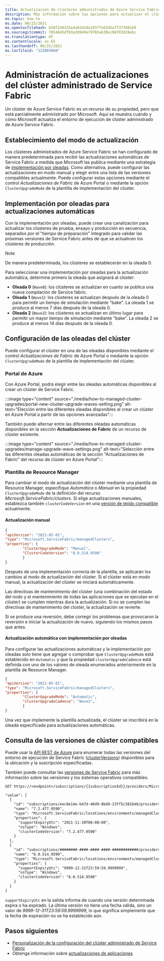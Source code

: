 ```yaml
---
title: Actualización de clústeres administrados de Azure Service Fabric
description: Más información sobre las opciones para actualizar el clúster administrado de Azure Service Fabric
ms.topic: how-to
ms.date: 08/23/2021
ms.openlocfilehash: b30f240325eda83428a19377e63d5a7f37f88169
ms.sourcegitcommit: 7854045df93e28949e79765a638ec86f83d28ebc
ms.translationtype: HT
ms.contentlocale: es-ES
ms.lasthandoff: 08/25/2021
ms.locfileid: "122865060"
---
```

# <a name="manage-service-fabric-managed-cluster-upgrades"></a>Administración de actualizaciones del clúster administrado de Service Fabric

Un clúster de Azure Service Fabric es un recurso de su propiedad, pero que está parcialmente administrado por Microsoft. Aquí se muestra cuándo y cómo Microsoft actualiza el entorno de ejecución de clúster administrado de Azure Service Fabric.

## <a name="set-upgrade-mode"></a>Establecimiento del modo de actualización

Los clústeres administrados de Azure Service Fabric se han configurado de manera predeterminada para recibir las actualizaciones automáticas de Service Fabric a medida que Microsoft las publica mediante una estrategia de [implementación por oleadas](#wave-deployment-for-automatic-upgrades). Como alternativa, puede configurar las actualizaciones en modo manual y elegir entre una lista de las versiones compatibles actualmente. Puede configurar estas opciones mediante el control *Actualizaciones de Fabric* de Azure Portal o mediante la opción `ClusterUpgradeMode` de la plantilla de implementación del clúster.

## <a name="wave-deployment-for-automatic-upgrades"></a>Implementación por oleadas para actualizaciones automáticas

Con la implementación por oleadas, puede crear una canalización para actualizar los clústeres de prueba, ensayo y producción en secuencia, separados por el "tiempo de preparación" integrado para validar las próximas versiones de Service Fabric antes de que se actualicen los clústeres de producción.

>[!NOTE]
>De manera predeterminada, los clústeres se establecerán en la oleada 0.

Para seleccionar una implementación por oleadas para la actualización automática, determine primero la oleada que asignará al clúster:

* **Oleada 0** (`Wave0`): los clústeres se actualizan en cuanto se publica una nueva compilación de Service fabric.
* **Oleada 1** (`Wave1`): los clústeres se actualizan después de la oleada 0 para permitir un tiempo de simulación mediante "bake". La oleada 1 se produce al menos 7 días después de la oleada 0.
* **Oleada 2** (`Wave2`): los clústeres se actualizan en último lugar para permitir un mayor tiempo de simulación mediante "bake". La oleada 2 se produce al menos 14 días después de la oleada 0.

## <a name="set-the-wave-for-your-cluster"></a>Configuración de las oleadas del clúster

Puede configurar el clúster en una de las oleadas disponibles mediante el control *Actualizaciones de Fabric* de Azure Portal o mediante la opción `ClusterUpgradeMode` de la plantilla de implementación del clúster.

### <a name="azure-portal"></a>Portal de Azure

Con Azure Portal, podrá elegir entre las oleadas automáticas disponibles al crear un clúster de Service Fabric.

:::image type="content" source="./media/how-to-managed-cluster-upgrades/portal-new-cluster-upgrade-waves-setting.png" alt-text="Elección entre las diferentes oleadas disponibles al crear un clúster en Azure Portal a partir de las opciones avanzadas":::

También puede alternar entre las diferentes oleadas automáticas disponibles en la sección **Actualizaciones de Fabric** de un recurso de clúster existente.

:::image type="content" source="./media/how-to-managed-cluster-upgrades/manage-upgrade-wave-settings.png" alt-text="Selección entre las diferentes oleadas automáticas de la sección &quot;Actualizaciones de Fabric&quot; del recurso de clúster en Azure Portal":::

### <a name="resource-manager-template"></a>Plantilla de Resource Manager

Para cambiar el modo de actualización del clúster mediante una plantilla de Resource Manager, especifique *Automática* o *Manual* en la propiedad `ClusterUpgradeMode` de la definición del recurso *Microsoft.ServiceFabric/clusters*. Si elige actualizaciones manuales, establezca también `clusterCodeVersion` en una [versión de tejido compatible](#query-for-supported-cluster-versions) actualmente.

#### <a name="manual-upgrade"></a>Actualización manual

```json
{
"apiVersion": "2021-05-01",
"type": "Microsoft.ServiceFabric/managedClusters",
"properties": {
        "ClusterUpgradeMode": "Manual",
        "ClusterCodeVersion": "8.0.514.9590"
        }
}
```

Después de una implementación correcta de la plantilla, se aplicarán los cambios al modo de actualización del clúster. Si el clúster está en modo manual, la actualización del clúster se iniciará automáticamente.

Las directivas de mantenimiento del clúster (una combinación del estado del nodo y el mantenimiento de todas las aplicaciones que se ejecutan en el clúster) se cumplen mientras dura la actualización. Si no se cumplen las directivas de mantenimiento del clúster, la actualización se revierte.

Si se produce una reversión, debe corregir los problemas que provocaron la reversión e iniciar la actualización de nuevo, siguiendo los mismos pasos que antes.

#### <a name="automatic-upgrade-with-wave-deployment"></a>Actualización automática con implementación por oleadas

Para configurar las actualizaciones automáticas y la implementación por oleadas solo tiene que agregar o comprobar que `ClusterUpgradeMode` está establecido en `Automatic` y que la propiedad `clusterUpgradeCadence` está definida con uno de los valores de oleada enumerados anteriormente en la plantilla de Resource Manager.

```json
{
"apiVersion": "2021-05-01",
"type": "Microsoft.ServiceFabric/managedClusters",
"properties": {
        "ClusterUpgradeMode": "Automatic",
        "clusterUpgradeCadence": "Wave1",
        }  
}
```

Una vez que implemente la plantilla actualizada, el clúster se inscribirá en la oleada especificada para actualizaciones automáticas.

## <a name="query-for-supported-cluster-versions"></a>Consulta de las versiones de clúster compatibles

Puede usar la [API REST de Azure](/rest/api/azure/) para enumerar todas las versiones del entorno de ejecución de Service Fabric ([clusterVersions](/rest/api/servicefabric/sfrp-api-clusterversions_list)) disponibles para la ubicación y la suscripción especificadas.

También puede consultar las [versiones de Service Fabric](service-fabric-versions.md) para más información sobre las versiones y los sistemas operativos compatibles.

```REST
GET https://<endpoint>/subscriptions/{{subscriptionId}}/providers/Microsoft.ServiceFabric/locations/{{location}}/managedclusterVersions?api-version=2021-05-01

"value": [
  {
    "id": "subscriptions/eec8e14e-b47d-40d9-8bd9-23ff5c381b40/providers/Microsoft.ServiceFabric/locations/eastus2/environments/Windows/managedClusterVersions/7.2.477.9590",
    "name": "7.2.477.9590",
    "type": "Microsoft.ServiceFabric/locations/environments/managedClusterVersions",
    "properties": {
      "supportExpiryUtc": "2021-11-30T00:00:00",
      "osType": "Windows",
      "clusterCodeVersion": "7.2.477.9590"
    }
  },
  {
    "id": "subscriptions/########-####-####-####-############/providers/Microsoft.ServiceFabric/locations/eastus2/environments/Windows/managedClusterVersions/8.0.514.9590",
    "name": "8.0.514.9590",
    "type": "Microsoft.ServiceFabric/locations/environments/managedClusterVersions",
    "properties": {
      "supportExpiryUtc": "9999-12-31T23:59:59.9999999",
      "osType": "Windows",
      "clusterCodeVersion": "8.0.514.9590"
    }
  }
]

```

`supportExpiryUtc` en la salida informa de cuando una versión determinada expira o ha expirado. La última versión no tiene una fecha válida, sino un valor de *9999-12-31T23:59:59.9999999*, lo que significa simplemente que la fecha de expiración no se ha establecido aún.

## <a name="next-steps"></a>Pasos siguientes

* [Personalización de la configuración del clúster administrado de Service Fabric](how-to-managed-cluster-configuration.md)
* Obtenga información sobre [actualizaciones de aplicaciones](service-fabric-application-upgrade.md)

<!--Image references-->
[Upgrade-Wave-Settings]: ./media/how-to-managed-cluster-upgrades/manage-upgrade-wave-settings.png
[New-Cluster-Wave-Settings]: ./media/how-to-managed-cluster-upgrades/portal-new-cluster-upgrade-waves-setting.png
